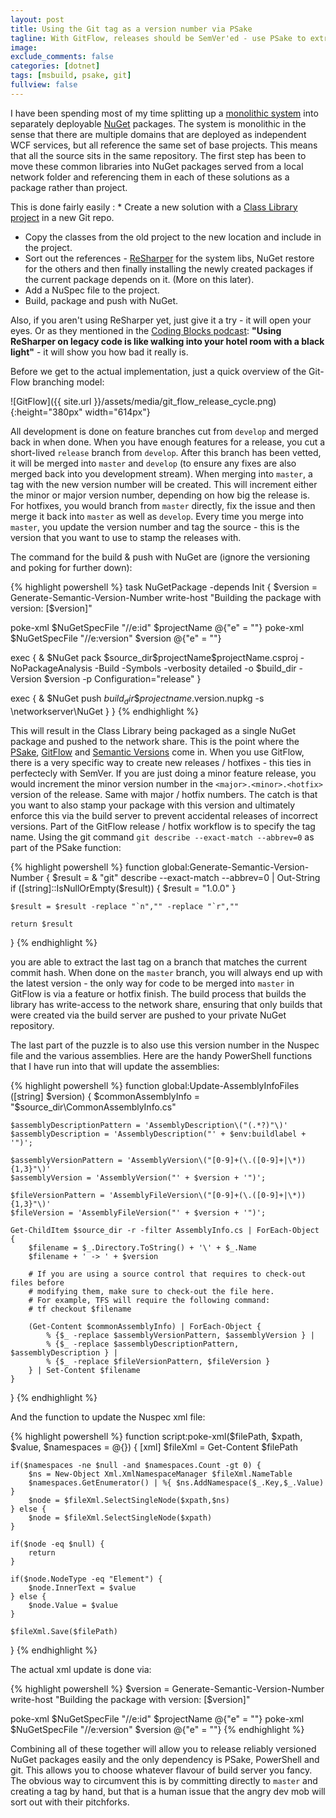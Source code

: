 ```yaml
---
layout: post
title: Using the Git tag as a version number via PSake
tagline: With GitFlow, releases should be SemVer'ed - use PSake to extract this version and compile it in.
image:
exclude_comments: false
categories: [dotnet]
tags: [msbuild, psake, git]
fullview: false
---
```


I have been spending most of my time splitting up a [monolithic system](http://en.wikipedia.org/wiki/Monolithic_system) into separately deployable [NuGet](https://www.nuget.org/) packages. The system is monolithic in the sense that there are multiple domains that are deployed as independent WCF services, but all reference the same set of base projects. This means that all the source sits in the same repository. The first step has been to move these common libraries into NuGet packages served from a local network folder and referencing them in each of these solutions as a package rather than project.


This is done fairly easily
: * Create a new solution with a [Class Library project](https://msdn.microsoft.com/en-us/library/f1yh62ef%28v=vs.90%29.aspx) in a new Git repo.
* Copy the classes from the old project to the new location and include in the project.
* Sort out the references - [ReSharper](https://www.jetbrains.com/resharper/) for the system libs, NuGet restore for the others and then finally installing the newly created packages if the current package depends on it. (More on this later).
* Add a NuSpec file to the project.
* Build, package and push with NuGet.

Also, if you aren't using ReSharper yet, just give it a try - it will open your eyes. Or as they mentioned in the [Coding Blocks podcast](http://www.codingblocks.net/podcast/episode-21-our-favorite-tools/): **"Using ReSharper on legacy code is like walking into your hotel room with a black light"** - it will show you how bad it really is.

Before we get to the actual implementation, just a quick overview of the Git-Flow branching model:

![GitFlow]({{ site.url }}/assets/media/git_flow_release_cycle.png){:height="380px" width="614px"}

All development is done on feature branches cut from `develop` and merged back in when done. When you have enough features for a release, you cut a short-lived `release` branch from `develop`. After this branch has been vetted, it will be merged into `master` and `develop` (to ensure any fixes are also merged back into you development stream). When merging into `master`, a tag with the new version number will be created. This will increment either the minor or major version number, depending on how big the release is. For hotfixes, you would branch from `master` directly, fix the issue and then merge it back into `master` as well as `develop`. Every time you merge into `master`, you update the version number and tag the source - this is the version that you want to use to stamp the releases with.

The command for the build & push with NuGet are (ignore the versioning and poking for further down):

{% highlight powershell %}
task NuGetPackage -depends Init {
  $version = Generate-Semantic-Version-Number
  write-host "Building the package with version: [$version]"

  poke-xml $NuGetSpecFile "//e:id" $projectName @{"e" = ""}
  poke-xml $NuGetSpecFile "//e:version" $version @{"e" = ""}

  exec {
    & $NuGet pack $source_dir\$projectName\$projectName.csproj -NoPackageAnalysis -Build -Symbols -verbosity detailed -o $build_dir -Version $version  -p Configuration="release"
  }

  exec {
    & $NuGet push $build_dir\$projectname.$version.nupkg -s \\networkserver\NuGet
  }
}
{% endhighlight %}

This will result in the Class Library being packaged as a single NuGet package and pushed to the network share. This is the point where the [PSake](https://github.com/psake/psake), [GitFlow](http://nvie.com/posts/a-successful-git-branching-model/) and [Semantic Versions](http://semver.org/) come in. When you use GitFlow, there is a very specific way to create new releases / hotfixes - this ties in perfectecly with SemVer. If you are just doing a minor feature release, you would increment the minor version number in the `<major>.<minor>.<hotfix>` version of the release. Same with major / hotfix numbers. The catch is that you want to also stamp your package with this version and ultimately enforce this via the build server to prevent accidental releases of incorrect versions. Part of the GitFlow release / hotfix workflow is to specify the tag name. Using the git command `git describe --exact-match --abbrev=0` as part of the PSake function:

{% highlight powershell %}
function global:Generate-Semantic-Version-Number {
    $result = & "git" describe --exact-match --abbrev=0 | Out-String
    if ([string]::IsNullOrEmpty($result))
    {
      $result = "1.0.0"
    }

    $result = $result -replace "`n","" -replace "`r",""

    return $result
}
{% endhighlight %}

you are able to extract the last tag on a branch that matches the current commit hash. When done on the `master` branch, you will always end up with the latest version - the only way for code to be merged into `master` in GitFlow is via a feature or hotfix finish. The build process that builds the library has write-access to the network share, ensuring that only builds that were created via the build server are pushed to your private NuGet repository.

The last part of the puzzle is to also use this version number in the Nuspec file and the various assemblies. Here are the handy PowerShell functions that I have run into that will update the assemblies:

{% highlight powershell %}
function global:Update-AssemblyInfoFiles ([string] $version) {
    $commonAssemblyInfo = "$source_dir\CommonAssemblyInfo.cs"

    $assemblyDescriptionPattern = 'AssemblyDescription\("(.*?)"\)'
    $assemblyDescription = 'AssemblyDescription("' + $env:buildlabel + '")';

    $assemblyVersionPattern = 'AssemblyVersion\("[0-9]+(\.([0-9]+|\*)){1,3}"\)'
    $assemblyVersion = 'AssemblyVersion("' + $version + '")';

    $fileVersionPattern = 'AssemblyFileVersion\("[0-9]+(\.([0-9]+|\*)){1,3}"\)'
    $fileVersion = 'AssemblyFileVersion("' + $version + '")';

    Get-ChildItem $source_dir -r -filter AssemblyInfo.cs | ForEach-Object {
        $filename = $_.Directory.ToString() + '\' + $_.Name
        $filename + ' -> ' + $version

        # If you are using a source control that requires to check-out files before
        # modifying them, make sure to check-out the file here.
        # For example, TFS will require the following command:
        # tf checkout $filename

        (Get-Content $commonAssemblyInfo) | ForEach-Object {
            % {$_ -replace $assemblyVersionPattern, $assemblyVersion } |
            % {$_ -replace $assemblyDescriptionPattern, $assemblyDescription } |
            % {$_ -replace $fileVersionPattern, $fileVersion }
        } | Set-Content $filename
    }
}
{% endhighlight %}

And the function to update the Nuspec xml file:

{% highlight powershell %}
function script:poke-xml($filePath, $xpath, $value, $namespaces = @{}) {
    [xml] $fileXml = Get-Content $filePath

    if($namespaces -ne $null -and $namespaces.Count -gt 0) {
        $ns = New-Object Xml.XmlNamespaceManager $fileXml.NameTable
        $namespaces.GetEnumerator() | %{ $ns.AddNamespace($_.Key,$_.Value) }
        $node = $fileXml.SelectSingleNode($xpath,$ns)
    } else {
        $node = $fileXml.SelectSingleNode($xpath)
    }

    if($node -eq $null) {
        return
    }

    if($node.NodeType -eq "Element") {
        $node.InnerText = $value
    } else {
        $node.Value = $value
    }

    $fileXml.Save($filePath)
}
{% endhighlight %}


The actual xml update is done via:

{% highlight powershell %}
$version = Generate-Semantic-Version-Number
write-host "Building the package with version: [$version]"

poke-xml $NuGetSpecFile "//e:id" $projectName @{"e" = ""}
poke-xml $NuGetSpecFile "//e:version" $version @{"e" = ""}
{% endhighlight %}

Combining all of these together will allow you to release reliably versioned NuGet packages easily and the only dependency is PSake, PowerShell and git. This allows you to choose whatever flavour of build server you fancy. The obvious way to circumvent this is by committing directly to `master` and creating a tag by hand, but that is a human issue that the angry dev mob will sort out with their pitchforks.
